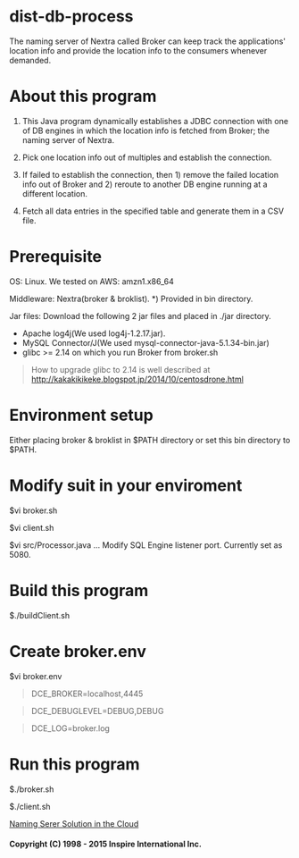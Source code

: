 # dist-db-process
The naming server of Nextra called Broker can keep track the applications' location info and provide the location info to the consumers whenever demanded.

# About this program

1. This Java program dynamically establishes a JDBC connection with one of DB engines in which the location info is fetched from Broker; the naming server of Nextra.

2. Pick one location info out of multiples and establish the connection.

3. If failed to establish the connection, then 1) remove the failed location info out of Broker and 2) reroute to another DB engine running at a different location.

4. Fetch all data entries in the specified table and generate them in a CSV file.

# Prerequisite
OS: Linux. We tested on AWS: amzn1.x86_64

Middleware: Nextra(broker & broklist). *) Provided in bin directory.

Jar files: Download the following 2 jar files and placed in ./jar directory.
* Apache log4j(We used log4j-1.2.17.jar).
* MySQL Connector/J(We used mysql-connector-java-5.1.34-bin.jar)
* glibc >= 2.14 on which you run Broker from broker.sh
> How to upgrade glibc to 2.14 is well described at http://kakakikikeke.blogspot.jp/2014/10/centosdrone.html

# Environment setup
Either placing broker & broklist in $PATH directory or set this bin directory to $PATH.

# Modify suit in your enviroment
$vi broker.sh

$vi client.sh

$vi src/Processor.java  ... Modify SQL Engine listener port. Currently set as 5080.

# Build this program
$./buildClient.sh

# Create broker.env
$vi broker.env


> DCE_BROKER=localhost,4445



> DCE_DEBUGLEVEL=DEBUG,DEBUG



> DCE_LOG=broker.log



# Run this program
$./broker.sh

$./client.sh

[Naming Serer Solution in the Cloud](http://www.inspire-intl.com/product/nextra/doc/namingServerSolution_en.pdf)

#### Copyright (C) 1998 - 2015  Inspire International Inc.